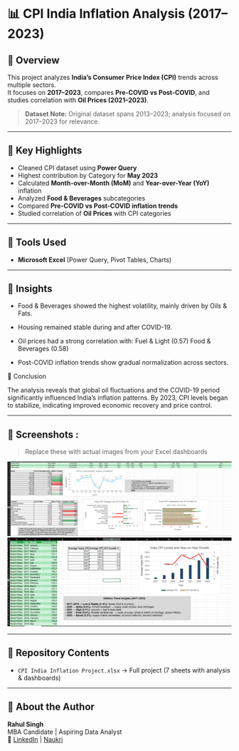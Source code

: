 # 📊 CPI India Inflation Analysis (2017–2023)

## 🔹 Overview  
This project analyzes **India’s Consumer Price Index (CPI)** trends across multiple sectors.  
It focuses on **2017–2023**, compares **Pre-COVID vs Post-COVID**, and studies correlation with **Oil Prices (2021–2023)**.  

> **Dataset Note:** Original dataset spans 2013–2023; analysis focused on 2017–2023 for relevance.  

---

## 🔹 Key Highlights  
- Cleaned CPI dataset using **Power Query** 
- Highest contribution by Category for **May 2023** 
- Calculated **Month-over-Month (MoM)** and **Year-over-Year (YoY)** inflation  
- Analyzed **Food & Beverages** subcategories  
- Compared **Pre-COVID vs Post-COVID inflation trends**  
- Studied correlation of **Oil Prices** with CPI categories  

---

## 🔹 Tools Used  
- **Microsoft Excel** (Power Query, Pivot Tables, Charts)  

---

## 🔹 Insights  
- Food & Beverages showed the highest volatility, mainly driven by Oils & Fats.

- Housing remained stable during and after COVID-19.

- Oil prices had a strong correlation with:
 Fuel & Light (0.57)
 Food & Beverages (0.58)

- Post-COVID inflation trends show gradual normalization across sectors.

🧾 Conclusion

The analysis reveals that global oil fluctuations and the COVID-19 period significantly influenced India’s inflation patterns. By 2023, CPI levels began to stabilize, indicating improved economic recovery and price control.

---

## 🔹 Screenshots :
> Replace these with actual images from your Excel dashboards  

![Dashboard Example 1](dashboard1.png)  
![Dashboard Example 2](dashboard2.png)  

---

## 🔹 Repository Contents  
- `CPI India Inflation Project.xlsx` → Full project (7 sheets with analysis & dashboards)  

---

## 👤 About the Author  
**Rahul Singh**  
MBA Candidate | Aspiring Data Analyst  
📌 [LinkedIn](https://www.linkedin.com/in/rahul-singh-184951257/) | [Naukri](https://www.naukri.com/mnjuser/profile?id=&altresid)
